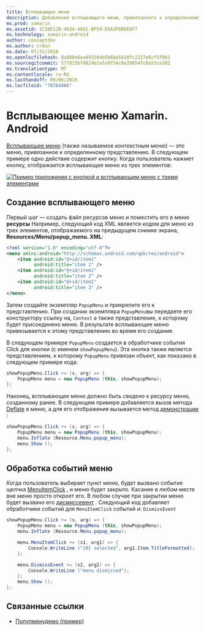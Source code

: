 ```yaml
---
title: Всплывающее меню
description: Добавление всплывающего меню, привязанного к определенному представлению.
ms.prod: xamarin
ms.assetid: 1C58E12B-4634-4691-BF59-D5A3F6B0E6F7
ms.technology: xamarin-android
author: conceptdev
ms.author: crdun
ms.date: 07/31/2018
ms.openlocfilehash: 8a808e6ea49338de5b6bd1618fc2227e6cf5f0b1
ms.sourcegitcommit: 57f815bf0024b1afe9754c0e28054fc0a53ce302
ms.translationtype: MT
ms.contentlocale: ru-RU
ms.lasthandoff: 09/06/2019
ms.locfileid: "70764886"
---
```

# <a name="xamarinandroid-popup-menu"></a>Всплывающее меню Xamarin. Android

[Всплывающее меню](xref:Android.Widget.PopupMenu) (также называемое _контекстным меню_) — это меню, привязанное к определенному представлению. В следующем примере одно действие содержит кнопку. Когда пользователь нажмет кнопку, отображается всплывающее меню из трех элементов:

[![Пример приложения с кнопкой и всплывающим меню с тремя элементами](popup-menu-images/01-app-example-sml.png)](popup-menu-images/01-app-example.png#lightbox)

## <a name="creating-a-popup-menu"></a>Создание всплывающего меню

Первый шаг — создать файл ресурсов меню и поместить его в меню **ресурсы** Например, следующий код XML является кодом для меню из трех элементов, отображаемого на предыдущем снимке экрана, **Resources/Menu/popup_menu. XML**:

```xml
<?xml version="1.0" encoding="utf-8"?>
<menu xmlns:android="http://schemas.android.com/apk/res/android">
    <item android:id="@+id/item1"
          android:title="item 1" />
    <item android:id="@+id/item1"
          android:title="item 2" />
    <item android:id="@+id/item1"
          android:title="item 3" />
</menu>
```

Затем создайте экземпляр `PopupMenu` и прикрепите его к представлению. При создании экземпляра `PopupMenu`вы передаете его конструктору ссылку на, `Context` а также представление, к которому будет присоединено меню. В результате всплывающее меню привязывается к этому представлению во время его создания.

В следующем примере `PopupMenu` создается в обработчике события Click для кнопки (с именем `showPopupMenu`). Эта кнопка также является представлением, к которому `PopupMenu` привязан объект, как показано в следующем примере кода:

```csharp
showPopupMenu.Click += (s, arg) => {
    PopupMenu menu = new PopupMenu (this, showPopupMenu);
};
```

Наконец, всплывающее меню должно быть *сведено* к ресурсу меню, созданному ранее. В следующем примере добавляется вызов метода [Deflate](xref:Android.Views.LayoutInflater.Inflate*) в меню, а для его отображения вызывается метод [демонстрации](xref:Android.Widget.PopupMenu.Show) :

```csharp
showPopupMenu.Click += (s, arg) => {
    PopupMenu menu = new PopupMenu (this, showPopupMenu);
    menu.Inflate (Resource.Menu.popup_menu);
    menu.Show ();
};
```

## <a name="handling-menu-events"></a>Обработка событий меню

Когда пользователь выбирает пункт меню, будет вызвано событие щелчка [MenuItemClick](xref:Android.Widget.PopupMenu.MenuItemClick) , и меню будет закрыто. Касание в любом месте вне меню просто откроет его. В любом случае при закрытии меню будет вызвано его [дисмиссевент](xref:Android.Widget.PopupMenu.Dismiss) . Следующий код добавляет обработчики событий для `MenuItemClick` событий и: `DismissEvent`

```csharp
showPopupMenu.Click += (s, arg) => {
    PopupMenu menu = new PopupMenu (this, showPopupMenu);
    menu.Inflate (Resource.Menu.popup_menu);

    menu.MenuItemClick += (s1, arg1) => {
        Console.WriteLine ("{0} selected", arg1.Item.TitleFormatted);
    };

    menu.DismissEvent += (s2, arg2) => {
        Console.WriteLine ("menu dismissed");
    };
    menu.Show ();
};
```

## <a name="related-links"></a>Связанные ссылки

- [Попупменудемо (пример)](https://docs.microsoft.com/samples/xamarin/monodroid-samples/popupmenudemo)
